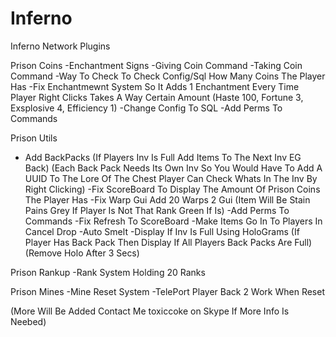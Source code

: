 # Inferno
Inferno Network Plugins

Prison Coins
-Enchantment Signs
-Giving Coin Command
-Taking Coin Command
-Way To Check To Check Config/Sql How Many Coins The Player Has
-Fix Enchantmewnt System So It Adds 1 Enchantment Every Time Player Right Clicks Takes A Way Certain Amount (Haste 100, Fortune 3, Exsplosive 4, Efficiency 1)
-Change Config To SQL
-Add Perms To Commands

Prison Utils
- Add BackPacks (If Players Inv Is Full Add Items To The Next Inv EG Back) (Each Back Pack Needs Its Own Inv So You Would Have To Add A UUID To The Lore Of The Chest Player Can Check Whats In The Inv By Right Clicking)
-Fix ScoreBoard To Display The Amount Of Prison Coins The Player Has
-Fix Warp Gui Add 20 Warps 2 Gui (Item Will Be Stain Pains Grey If Player Is Not That Rank Green If Is)
-Add Perms To Commands
-Fix Refresh To ScoreBoard
-Make Items Go In To Players In Cancel Drop
-Auto Smelt
-Display If Inv Is Full Using HoloGrams (If Player Has Back Pack Then Display If All Players Back Packs Are Full) (Remove Holo After 3 Secs)

Prison Rankup
-Rank System Holding 20 Ranks

Prison Mines
-Mine Reset System
-TelePort Player Back 2 Work When Reset

(More Will Be Added Contact Me toxiccoke on Skype If More Info Is Neebed)
